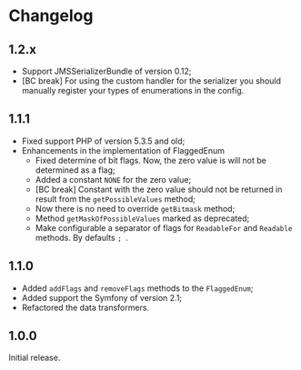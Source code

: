 Changelog
=========

1.2.x
-----

 * Support JMSSerializerBundle of version 0.12;
 * [BC break] For using the custom handler for the serializer you should manually register
   your types of enumerations in the config.

1.1.1
-----

 * Fixed support PHP of version 5.3.5 and old;
 * Enhancements in the implementation of FlaggedEnum
   * Fixed determine of bit flags. Now, the zero value is will not be determined as a flag;
   * Added a constant `NONE` for the zero value;
   * [BC break] Constant with the zero value should not be returned in result from the `getPossibleValues` method;
   * Now there is no need to override `getBitmask` method;
   * Method `getMaskOfPossibleValues` marked as deprecated;
   * Make configurable a separator of flags for `ReadableFor` and `Readable` methods. By defaults `; `.

1.1.0
-----

 * Added `addFlags` and `removeFlags` methods to the `FlaggedEnum`;
 * Added support the Symfony of version 2.1;
 * Refactored the data transformers.

1.0.0
-----

Initial release.